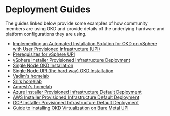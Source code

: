 # Deployment Guides

<!--- cSpell:ignore prereqs Vadim homelab virt baremetal Amresh -->

The guides linked below provide some examples of how community members are using OKD and provide details of the underlying hardware and platform configurations they are using.

- [Implementing an Automated Installation Solution for OKD on vSphere with User Provisioned Infrastructure (UPI)](automated-vsphere-upi.md)
- [Prerequisites for vSphere UPI](vsphere-prereqs.md)
- [vSphere Installer Provisioned Infrastructure Deployment](vsphere-ipi.md)
- [Single Node OKD Installation](sno.md)
- [Single Node UPI (the hard way) OKD Installation](upi-sno.md)
- [Vadim's homelab](vadim.md)
- [Sri's homelab](sri.md)
- [Amresh's homelab](amreshh.md)
- [Azure Installer Provisioned Infrastructure Default Deployment](azure-ipi.md)
- [AWS Installer Provisioned Infrastructure Default Deployment](aws-ipi.md)
- [GCP Installer Provisioned Infrastructure Default Deployment](gcp-ipi.md)
- [Guide to installing OKD Virtualization on Bare Metal UPI](virt-baremetal-upi/index.md)

